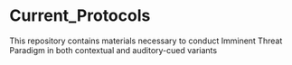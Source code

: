 # Current_Protocols
This repository contains materials necessary to conduct Imminent Threat Paradigm in both contextual and auditory-cued variants
